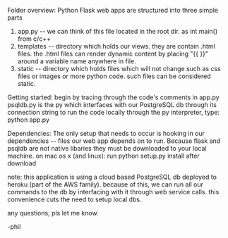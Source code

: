 Folder overview:
Python Flask web apps are structured into three simple parts
1) app.py -- we can think of this file located in the root dir. as int main() from c/c++
2) templates -- directory which holds our views. they are contain .html files. the .html files can render dynamic
content by placing "{{ }}" around a variable name anywhere in file.
3) static -- directory which holds files which will not change such as css files or images or more python code. such files can be considered static.

Getting started:
begin by tracing through the code's comments in app.py
psqldb.py is the py which interfaces with our PostgreSQL db through its connection string
to run the code locally through the py interpreter, type: python app.py

Dependencies:
The only setup that needs to occur is hooking in our dependencies -- files our web app depends on to run.
Because flask and psqldb are not native libaries they must be downloaded to your local machine.
on mac os x (and linux): run python setup.py install after download

note: this application is using a cloud based PostgreSQL db deployed to heroku (part of the AWS family).
because of this, we can run all our commands to the db by interfacing with it through web service calls.
this convenience cuts the need to setup local dbs.

any questions, pls let me know.

-phil
